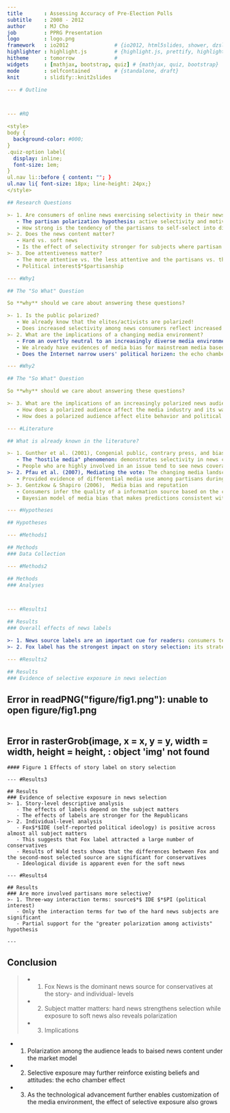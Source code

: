 ```yaml
---
title       : Assessing Accuracy of Pre-Election Polls
subtitle    : 2008 - 2012
author      : MJ Cho
job         : PPRG Presentation
logo        : logo.png
framework   : io2012               # {io2012, html5slides, shower, dzslides, ...}
highlighter : highlight.js         # {highlight.js, prettify, highlight}
hitheme     : tomorrow             # 
widgets     : [mathjax, bootstrap, quiz] # {mathjax, quiz, bootstrap}
mode        : selfcontained        # {standalone, draft}
knit        : slidify::knit2slides

--- # Outline



--- #RQ

<style>
body {
  background-color: #000;
}
.quiz-option label{
  display: inline;
  font-size: 1em;
}
ul.nav li::before { content: ""; }  
ul.nav li{ font-size: 18px; line-height: 24px;}
</style>

## Research Questions

>- 1. Are consumers of online news exercising selectivity in their news choices?
   - The partisan polarization hypothesis: active selectivity and motivated exposure
   - How strong is the tendency of the partisans to self-select into distinct audiences?
>- 2. Does the news content matter?
   - Hard vs. soft news
   - Is the effect of selectivity stronger for subjects where partisan divisions are intense?
>- 3. Doe attentiveness matter?
   - The more attentive vs. the less attentive and the partisans vs. the nonpartisans
   - Political interest$*$partisanship

--- #Why1

## The "So What" Question

So **why** should we care about answering these questions?

>- 1. Is the public polarized?
   - We already know that the elites/activists are polarized!
   - Does increased selectivity among news consumers reflect increased level of interparty animus?
>- 2. What are the implications of a changing media environment?
   - From an overtly neutral to an increasingly diverse media environment: cable news and the Internet
   - We already have evidences of media bias for mainstream media based on surveys, how about online news then?
   - Does the Internet narrow users' political horizen: the echo chamber and the Daily Me?

--- #Why2

## The "So What" Question

So **why** should we care about answering these questions?

>- 3. What are the implications of an increasingly polarized news audience?
   - How does a polarized audience affect the media industry and its way of exercising journalism?
   - How does a polarized audience affect elite behavior and political campaigns?

--- #Literature

## What is already known in the literature?

>- 1. Gunther et al. (2001), Congenial public, contrary press, and biased estimates of the climate of opinion
   - The "hostile media" phenomenon: demonstrates selectivity in news choices
   - People who are highly involved in an issue tend to see news coverage of that issue as biased
>- 2. Pfau et al. (2007), Mediating the vote: The changing media landscape in US presidential campaigns
   - Provided evidence of differential media use among partisans during the 2000 and 2004 campaigns
>- 3. Gentzkow & Shapiro (2006),  Media bias and reputation
   - Consumers infer the quality of a information source based on the conformity between what the source reports and their expectations.
   - Bayesian model of media bias that makes predictions consistent with empirical evidence

--- #Hypotheses

## Hypotheses

--- #Methods1

## Methods
### Data Collection

--- #Methods2

## Methods
### Analyses



--- #Results1

## Results
### Overall effects of news labels

>- 1. News source labels are an important cue for readers: consumers tend to ignore stories without labels
>- 2. Fox label has the strongest impact on story selection: its strategy works

--- #Results2

## Results
### Evidence of selective exposure in news selection

```
## Error in readPNG("figure/fig1.png"): unable to open figure/fig1.png
```

```
## Error in rasterGrob(image, x = x, y = y, width = width, height = height, : object 'img' not found
```
#### Figure 1 Effects of story label on story selection

--- #Results3

## Results
### Evidence of selective exposure in news selection
>- 1. Story-level descriptive analysis
   - The effects of labels depend on the subject matters
   - The effects of labels are stronger for the Republicans
>- 2. Individual-level analysis
   - Fox$*$IDE (self-reported political ideology) is positive across almost all subject matters
   - This suggests that Fox label attracted a large number of conservatives
   - Results of Wald tests shows that the differences between Fox and the second-most selected source are significant for conservatives
   - Ideological divide is apparent even for the soft news

--- #Results4

## Results
### Are more involved partisans more selective?
>- 1. Three-way interaction terms: source$*$ IDE $*$PI (political interest)
   - Only the interaction terms for two of the hard news subjects are significant
   - Partial support for the "greater polarization among activists" hypothesis

---
```


## Conclusion

>- 1. Fox News is the dominant news source for conservatives at the story- and individual- levels
>- 2. Subject matter matters: hard news strengthens selection while exposure to soft news also reveals polarization
>- 3. Implications
   - 1. Polarization among the audience leads to baised news content under the market model
   - 2. Selective exposure may further reinforce existing beliefs and attitudes: the echo chamber effect
   - 3. As the technological advancement further enables customization of the media environment, the effect of selective exposure also grows
   

